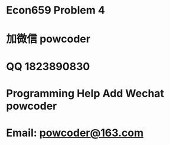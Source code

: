 # Econ659 Problem 4
# 加微信 powcoder

# QQ 1823890830

# Programming Help Add Wechat powcoder

# Email: powcoder@163.com


